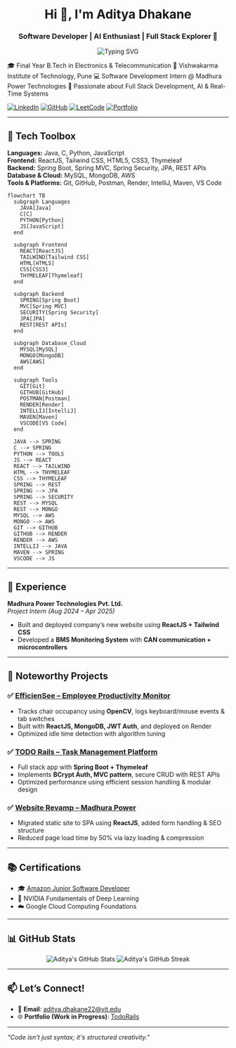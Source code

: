 
<!--## Hi there 👋-->

<!--
**adidhakane/adidhakane** is a ✨ _special_ ✨ repository because its `README.md` (this file) appears on your GitHub profile.

Here are some ideas to get you started:

- 🔭 I’m currently working on ...
- 🌱 I’m currently learning ...
- 👯 I’m looking to collaborate on ...
- 🤔 I’m looking for help with ...
- 💬 Ask me about ...
- 📫 How to reach me: ...
- 😄 Pronouns: ...
- ⚡ Fun fact: ...
-->

<!--# 👋 Hello! I'm Aditya Dhakane-->
<h1 align="center">Hi 👋, I'm Aditya Dhakane</h1>
<h3 align="center">Software Developer | AI Enthusiast | Full Stack Explorer 🚀</h3>

<p align="center">
  <img src="https://readme-typing-svg.demolab.com?font=Fira+Code&duration=3000&pause=1000&color=F75C7E&center=true&vCenter=true&multiline=true&width=700&height=100&lines=Final+Year+Engineering+Student+%7C+VIT+Pune;Java+%7C+Spring+Boot+%7C+React+%7C+MongoDB+%7C+DSA;Passionate+about+Solving+Real+World+Problems+%E2%9A%A1%EF%B8%8F;Let%E2%80%99s+Build+Something+Amazing+Together!" alt="Typing SVG" />
</p>
🎓 Final Year B.Tech in Electronics & Telecommunication  
📍 Vishwakarma Institute of Technology, Pune  
💻 Software Development Intern @ Madhura Power Technologies  
🚀 Passionate about Full Stack Development, AI & Real-Time Systems

[![LinkedIn](https://img.shields.io/badge/-LinkedIn-0077B5?style=flat-square&logo=linkedin&logoColor=white)](https://www.linkedin.com/in/aditya-dhakane-45b295260/)
[![GitHub](https://img.shields.io/badge/-GitHub-181717?style=flat-square&logo=github&logoColor=white)](https://github.com/adidhakane)
[![LeetCode](https://img.shields.io/badge/-LeetCode-FFA116?style=flat-square&logo=leetcode&logoColor=black)](https://leetcode.com/u/adidhakane8427/)
[![Portfolio](https://img.shields.io/badge/-Portfolio-blue?style=flat-square)](https://todo-rails-cng2.onrender.com)

---

## 🔧 Tech Toolbox

**Languages:** Java, C, Python, JavaScript  
**Frontend:** ReactJS, Tailwind CSS, HTML5, CSS3, Thymeleaf  
**Backend:** Spring Boot, Spring MVC, Spring Security, JPA, REST APIs  
**Database & Cloud:** MySQL, MongoDB, AWS  
**Tools & Platforms:** Git, GitHub, Postman, Render, IntelliJ, Maven, VS Code  

```mermaid
flowchart TB
  subgraph Languages
    JAVA[Java]
    C[C]
    PYTHON[Python]
    JS[JavaScript]
  end

  subgraph Frontend
    REACT[ReactJS]
    TAILWIND[Tailwind CSS]
    HTML[HTML5]
    CSS[CSS3]
    THYMELEAF[Thymeleaf]
  end

  subgraph Backend
    SPRING[Spring Boot]
    MVC[Spring MVC]
    SECURITY[Spring Security]
    JPA[JPA]
    REST[REST APIs]
  end

  subgraph Database_Cloud
    MYSQL[MySQL]
    MONGO[MongoDB]
    AWS[AWS]
  end

  subgraph Tools
    GIT[Git]
    GITHUB[GitHub]
    POSTMAN[Postman]
    RENDER[Render]
    INTELLIJ[IntelliJ]
    MAVEN[Maven]
    VSCODE[VS Code]
  end

  JAVA --> SPRING
  C --> SPRING
  PYTHON --> TOOLS
  JS --> REACT
  REACT --> TAILWIND
  HTML --> THYMELEAF
  CSS --> THYMELEAF
  SPRING --> REST
  SPRING --> JPA
  SPRING --> SECURITY
  REST --> MYSQL
  REST --> MONGO
  MYSQL --> AWS
  MONGO --> AWS
  GIT --> GITHUB
  GITHUB --> RENDER
  RENDER --> AWS
  INTELLIJ --> JAVA
  MAVEN --> SPRING
  VSCODE --> JS

```

---

## 💼 Experience

**Madhura Power Technologies Pvt. Ltd.**  
*Project Intern (Aug 2024 – Apr 2025)*  
- Built and deployed company’s new website using **ReactJS + Tailwind CSS**  
- Developed a **BMS Monitoring System** with **CAN communication + microcontrollers**

---

## 🌟 Noteworthy Projects

### ✅ [EfficienSee – Employee Productivity Monitor](https://efficiensee-p80v.onrender.com)
- Tracks chair occupancy using **OpenCV**, logs keyboard/mouse events & tab switches  
- Built with **ReactJS, MongoDB, JWT Auth**, and deployed on Render  
- Optimized idle time detection with algorithm tuning

### ✅ [TODO Rails – Task Management Platform](https://todo-rails-cng2.onrender.com)
- Full stack app with **Spring Boot + Thymeleaf**  
- Implements **BCrypt Auth, MVC pattern**, secure CRUD with REST APIs  
- Optimized performance using efficient session handling & modular design

### ✅ [Website Revamp – Madhura Power](https://enhanced-madhura-net.onrender.com)
- Migrated static site to SPA using **ReactJS**, added form handling & SEO structure  
- Reduced page load time by 50% via lazy loading & compression

---

## 📚 Certifications

- 🎓 [Amazon Junior Software Developer](https://coursera.org/share/59f2294efaebcfe083d038f874b43bb6)  
- 🧠 NVIDIA Fundamentals of Deep Learning  
- ☁️ Google Cloud Computing Foundations  

---

## 📊 GitHub Stats

<p align="center">
  <img src="https://github-readme-stats.vercel.app/api?username=adidhakane&show_icons=true&theme=radical" alt="Aditya's GitHub Stats" />
  <img src="https://github-readme-streak-stats.herokuapp.com/?user=adidhakane&theme=radical" alt="Aditya's GitHub Streak" />
</p>

---

## 📫 Let’s Connect!

- 📧 **Email**: [aditya.dhakane22@vit.edu](mailto:aditya.dhakane22@vit.edu)  
- 🌐 **Portfolio (Work in Progress)**: [TodoRails](https://todo-rails-cng2.onrender.com)

---
_“Code isn't just syntax; it's structured creativity.”_
